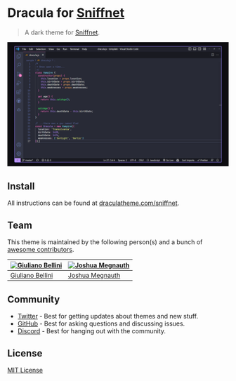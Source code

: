 # Dracula for [Sniffnet](https://github.com/GyulyVGC/sniffnet)

> A dark theme for [Sniffnet](https://github.com/GyulyVGC/sniffnet).

![Screenshot](./screenshot.png)

## Install

All instructions can be found at [draculatheme.com/sniffnet](https://draculatheme.com/sniffnet).

## Team

This theme is maintained by the following person(s) and a bunch of [awesome contributors](https://github.com/dracula/sniffnet/graphs/contributors).

| [![Giuliano Bellini](https://github.com/gyulyvgc.png?size=100)](https://github.com/gyulyvgc) | [![Joshua Megnauth](https://github.com/joshuamegnauth54.png?size=100)](https://github.com/joshuamegnauth54) |
| ---------------------------------------------------------------------------------------- | --------------------------------------------------------------------------------------------- |
| [Giuliano Bellini](https://github.com/gyulyvgc)                                               | [Joshua Megnauth](https://github.com/joshuamegnauth54)                                               |

## Community

- [Twitter](https://twitter.com/draculatheme) - Best for getting updates about themes and new stuff.
- [GitHub](https://github.com/dracula/dracula-theme/discussions) - Best for asking questions and discussing issues.
- [Discord](https://draculatheme.com/discord-invite) - Best for hanging out with the community.

## License

[MIT License](./LICENSE)
